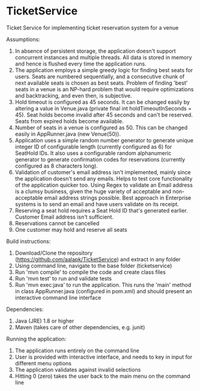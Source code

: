 # TicketService
Ticket Service for implementing ticket reservation system for a venue

Assumptions:

1. In absence of persistent storage, the application doesn't support concurrent instances and multiple threads. All data is stored in memory and hence is flushed every time the application runs.
2. The application employs a simple greedy logic for finding best seats for users. Seats are numbered sequentially, and a consecutive chunk of next available seats is chosen as best seats. Problem of finding 'best' seats in a venue is an NP-hard problem that would require optimizations and backtracking, and even then, is subjective.
3. Hold timeout is configured as 45 seconds. It can be changed easily by altering a value in Venue.java (private final int holdTimeoutInSeconds = 45). Seat holds become invalid after 45 seconds and can't be reserved. Seats from expired holds become available.
4. Number of seats in a venue is configured as 50. This can be changed easily in AppRunner.java (new Venue(50)).
5. Application uses a simple random number generator to generate unique integer ID of configurable length (currently configured as 6) for SeatHold IDs. It also uses a configurable random alphanumeric generator to generate confirmation codes for reservations (currently configured as 8 characters long).
6. Validation of customer's email address isn't implemented, mainly since the application doesn't send any emails. Helps to test core functionality of the application quicker too. Using Regex to validate an Email address is a clumsy business, given the huge variety of acceptable and non-acceptable email address strings possible. Best approach in Enterprise systems is to send an email and have users validate on its receipt.
7. Reserving a seat hold requires a Seat Hold ID that's generated earlier. Customer Email address isn't sufficient.
8. Reservations cannot be cancelled
9. One customer may hold and reserve all seats

Build instructions:
1. Download/Clone the repository (https://github.com/aalapk/TicketService) and extract in any folder
2. Using command line, navigate to the base folder (ticketservice)
3. Run 'mvn compile' to compile the code and create class files
4. Run 'mvn test' to run and validate tests
5. Run 'mvn exec:java' to run the application. This runs the 'main' method in class AppRunner.java (configured in pom.xml) and should present an interactive command line interface

Dependencies:
1. Java (JRE) 1.8 or higher
2. Maven (takes care of other dependencies, e.g. junit)

Running the application:
1. The application runs entirely on the command line
2. User is provided with interactive interface, and needs to key in input for different menu options
3. The application validates against invalid selections
4. Hitting 0 (zero) takes the user back to the main menu on the command line
